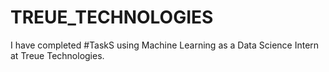 # TREUE_TECHNOLOGIES
 I have completed #TaskS using Machine Learning as a Data Science Intern at Treue Technologies. 
